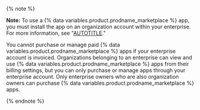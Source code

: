 {% note %}

**Note:** To use a {% data variables.product.prodname_marketplace %} app, you must install the app on an organization account within your enterprise. For more information, see "[AUTOTITLE](/apps/using-github-apps/installing-a-github-app-from-github-marketplace-for-your-organizations)."

You cannot purchase or manage paid {% data variables.product.prodname_marketplace %} apps if your enterprise account is invoiced. Organizations belonging to an enterprise can view and use {% data variables.product.prodname_marketplace %} apps from their billing settings, but you can only purchase or manage apps through your enterprise account. Only enterprise owners who are also organization owners can purchase {% data variables.product.prodname_marketplace %} apps.

{% endnote %}
